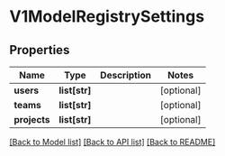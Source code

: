 # V1ModelRegistrySettings

## Properties
Name | Type | Description | Notes
------------ | ------------- | ------------- | -------------
**users** | **list[str]** |  | [optional] 
**teams** | **list[str]** |  | [optional] 
**projects** | **list[str]** |  | [optional] 

[[Back to Model list]](../README.md#documentation-for-models) [[Back to API list]](../README.md#documentation-for-api-endpoints) [[Back to README]](../README.md)


